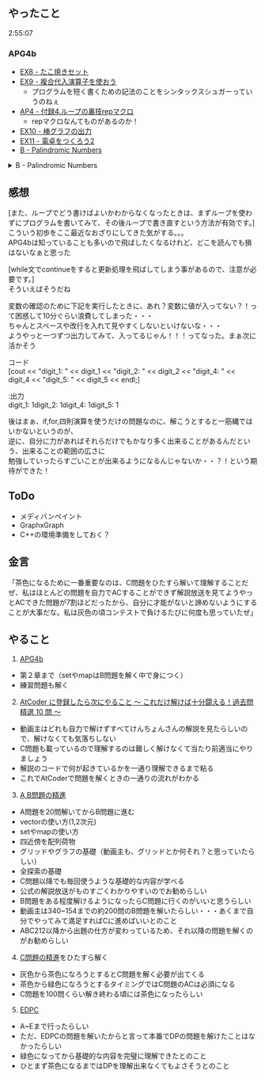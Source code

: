 ## やったこと

2:55:07

### APG4b

- [EX8 - たこ焼きセット](https://atcoder.jp/contests/apg4b/tasks/APG4b_co) 
- [EX9 - 複合代入演算子を使おう](https://atcoder.jp/contests/apg4b/tasks/APG4b_cn) 
  - プログラムを短く書くための記法のことをシンタックスシュガーっていうのねぇ
- [AP4 - 付録4.ループの裏技repマクロ](https://atcoder.jp/contests/apg4b/tasks/APG4b_an)
  - repマクロなんてものがあるのか！
- [EX10 - 棒グラフの出力](https://atcoder.jp/contests/apg4b/tasks/APG4b_cm)
- [EX11 - 電卓をつくろう2](https://atcoder.jp/contests/apg4b/tasks/APG4b_cl)
- [B - Palindromic Numbers](https://atcoder.jp/contests/abc090/tasks/abc090_b) 

<details>

<summary>B - Palindromic Numbers</summary>

```cpp

#include <bits/stdc++.h>
using namespace std;
#define rep(i, n) for (int i = 0; i < (int)(n); i++)
#define rep2(i, s, n) for (int i = (s); i < (int)(n); i++)

int main() {
	// 例えば、10000~10002だったらどうなる？
	// 10000はNo
	// 10001はYes
	// 10002はNo
	int A, B;
	cin >> A >>B;

	// まずfor文はこうなるな
	// for (int i = A; i <= (int)(B); i++){}
	// ・・・  
	// 問題は回文数となる数値の「数」を求めること、
	// 要するに、１．回文数かどうかを判別
	// ２．回文数のみカウント（回文数とならないものはカウントしない）ということ
	// if(iが回文数の場合) {カウント}else {continue}
	// 課題は、判別方法だ・・・
	// まず人間はどう判断しているか考えると、ひっくり返してみたときに同じかどうかでみている。
	// ひっくり返すためには、受け取った数字をstringとして認識して分割して反転するというのが思い浮かぶけど、
	// それは習っていないし、計算回数が多い気がする？
	// やはり一旦小さな回文数について考えよう。
	// 例えば11は何だ・・？111は何だ？999は何だ？いやまて、
	// 今回は明確に10000<= x <= 99999となっているんだから、そこだけ考えよう
	// まず、3桁はなんでもいい。前2桁と後ろ2桁が回文数になっているかどうか
	// 31513 85458。。
	// 改めて
	// 10000はNo
	// 10001はYes
	// 10002はNo
	// あれ、これもしかして、100回に一回カウントされるんじゃないか・・？
	// あ、3桁目が意味ないから・・？
	// うん！ほぼそういうことだな！！！！！！！
	// あとは、開始の値,終わりの値が、100回に1回のyesを通り過ぎているかどうかわかれば！！！？？？
	// いや、その必要なくないか？？？⇒100回行ってたら絶対に1回カウントされるんだから、
	// 100回未満のときは不可さん確定？んなわけないか10000~10001のときカウントされないことになる。
	// あれ、これ10001から99999を引いた値が、-89998で回文数になるのはたまたまなのか？
	// 45854-99999=-54145だ
	// ・・・
	// ギブアップ！
	// 解説をちらっと見たら「%」って書いてあった！！！オモロ！！！
	// どうやって下二桁取るんだと思ってたけどこれで取れるのか！！！オモロ！！！
	// あと上二桁をどう取ろうかと悩んだけども、割ればいいんじゃね？！
	// たしか切り捨てだよね？！？！100で割れば上二桁取れる！！！これを比較すればいいんだ！！！！
	// よし、実装してみよう！
	// わかってから実装まで32分かかったってことは、相当確認に時間取られたんだな・・・

	int counter = 0;

	for (int i = A; i <= (int)(B); i++){
		// 下二けたを取る[2,1]
		int digit_1 = i % 10;
		int digit_2 = (i % 100) / 10;

		// 上二けたを取る[5,4]
		int digit_5 = i / 10000;
		int digit_4 = (i / 1000) - (digit_5 * 10);

		// 比較する2==4 && 1 == 5ならカウント
		if(digit_2 == digit_4 && digit_1 == digit_5)
			counter++;
	}
	cout << counter << endl;

}

// 解説放送コード
#include <bits/stdc++.h>
using namespace std;

int main() {
	int A, B;
	cin >> A >>B;
  int ans = 0;
  // 解き方の肝は回文数を「abcba」と考えそれらの桁の範囲を考える。
  // 1 < a < 10, 0 < b < 10, 0 < c < 10
  // これらについて全探索して、範囲A,B内の数字のみをカウントする。
  // 面白！！！！確かにこれで行けるなぁ！！！
  for(int a = 1; a < 10; a++) {
    for(int b = 0; b < 10; b++) {
      for(int c = 0; c < 10; c++) {
        int x = 10001*a + 1010*b + 100*c;
        if(x >= A && x <= B)
          ans++;
      }
    }
  }
  cout << ans << endl;
}

```

</details>

## 感想

[また、ループでどう書けばよいかわからなくなったときは、まずループを使わずにプログラムを書いてみて、その後ループで書き直すという方法が有効です。]\
こういう初歩をここ最近なおざりにしてきた気がする。。。\
APG4bは知っていることも多いので飛ばしたくなるけれど、どこを読んでも損はないなぁと思った

[while文でcontinueをすると更新処理を飛ばしてしまう事があるので、注意が必要です。]\
そういえばそうだね

変数の確認のために下記を実行したときに、あれ？変数に値が入ってない？！って困惑して10分ぐらい浪費してしまった・・・\
ちゃんとスペースや改行を入れて見やすくしないといけないな・・・\
ようやっと一つずつ出力してみて、入ってるじゃん！！！ってなった。まぁ次に活かそう

コード\
[cout << "digit_1: " << digit_1 << "digit_2: " << digit_2 << "digit_4: " << digit_4 << "digit_5: " << digit_5 << endl;]

:出力\
digit_1: 1digit_2: 1digit_4: 1digit_5: 1

後はまぁ、if,for,四則演算を使うだけの問題なのに、解こうとすると一筋縄ではいかないというのが、\
逆に、自分に力があればそれらだけでもかなり多く出来ることがあるんだという、出来ることの範囲の広さに\
勉強していったらすごいことが出来るようになるんじゃないか・・？！という期待ができた！

## ToDo
- メディバンペイント
- GraphxGraph
- C++の環境準備をしておく？

## 金言
「茶色になるために一番重要なのは、C問題をひたすら解いて理解することだぜ、私はほとんどの問題を自力でACすることができず解説放送を見てようやっとACできた問題が7割ほどだったから、自分に才能がないと諦めないようにすることが大事だな。私は灰色の頃コンテストで負けるたびに何度も思っていたぜ」

## やること
1. [APG4b](https://atcoder.jp/contests/APG4b)
  - 第２章まで（setやmapはB問題を解く中で身につく）
  - 練習問題も解く
2. [AtCoder に登録したら次にやること ～ これだけ解けば十分闘える！過去問精選 10 問 ～](https://qiita.com/drken/items/fd4e5e3630d0f5859067)
  - 動画主はどれも自力で解けずすべてけんちょんさんの解説を見たらしいので、解けなくても気落ちしない
  - C問題も載っているので理解するのは難しく解けなくて当たり前適当にやりましょう
  - 解説のコードで何が起きているかを一通り理解できるまで粘る
  - これでAtCoderで問題を解くときの一通りの流れがわかる
3. [A,B問題の精進](https://kenkoooo.com/atcoder/#/table/)
  - A問題を20問解いてからB問題に進む
  - vectorの使い方(1,2次元)
  - setやmapの使い方
  - 四近傍を配列荷物
  - グリッドやグラフの基礎（動画主も、グリッドとか何それ？と思っていたらしい）
  - 全探索の基礎
  - C問題以降でも毎回使うような基礎的な内容が学べる
  - 公式の解説放送がものすごくわかりやすいのでお勧めらしい
  - B問題をある程度解けるようになったらC問題に行くのがいいと思うらしい
  - 動画主は340~154までの約200問のB問題を解いたらしい・・・あくまで自分でやってみて満足すればCに進めばいいとのこと
  - ABC212以降から出題の仕方が変わっているため、それ以降の問題を解くのがお勧めらしい
4. [C問題の精進](https://kenkoooo.com/atcoder/#/table/)をひたすら解く
  - 灰色から茶色になろうとするとC問題を解く必要が出てくる
  - 茶色から緑色になろうとするタイミングではC問題のACは必須になる
  - C問題を100問くらい解き終わる頃には茶色になったらしい
5. [EDPC](https://atcoder.jp/contests/dp/tasks)
  - A~Eまで行ったらしい
  - ただ、EDPCの問題を解いたからと言って本番でDPの問題を解けたことはなかったらしい
  - 緑色になってから基礎的な内容を完璧に理解できたとのこと
  - ひとまず茶色になるまではDPを理解出来なくてもよさそうとのこと
